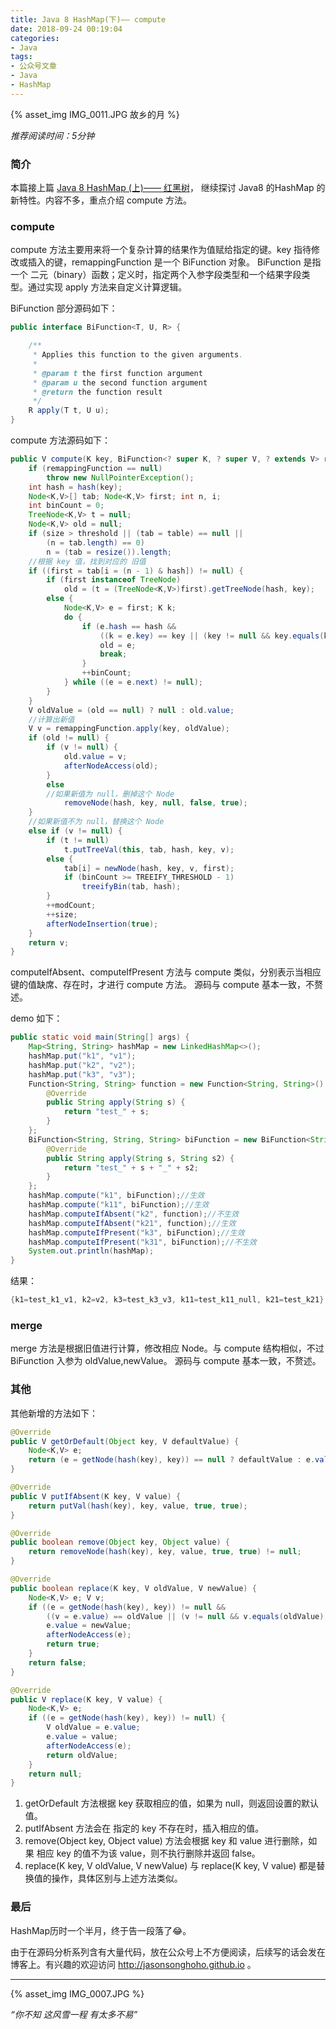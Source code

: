 ```yaml
---
title: Java 8 HashMap(下)—— compute
date: 2018-09-24 00:19:04
categories:
- Java
tags:
- 公众号文章
- Java
- HashMap
---
```


{% asset_img IMG_0011.JPG 故乡的月 %}


*推荐阅读时间：5分钟*


### 简介
本篇接上篇 [Java 8 HashMap (上)—— 红黑树](https://jasonsonghoho.github.io/2018/09/24/Java-8-HashMap-%E4%B8%8A-%E2%80%94%E2%80%94-%E7%BA%A2%E9%BB%91%E6%A0%91/)，
继续探讨 Java8 的HashMap 的新特性。内容不多，重点介绍 compute 方法。


### compute

compute 方法主要用来将一个复杂计算的结果作为值赋给指定的键。key 指待修改或插入的键，remappingFunction 是一个 BiFunction 对象。
BiFunction 是指一个 二元（binary）函数；定义时，指定两个入参字段类型和一个结果字段类型。通过实现 apply 方法来自定义计算逻辑。

BiFunction 部分源码如下：
``` java
public interface BiFunction<T, U, R> {

    /**
     * Applies this function to the given arguments.
     *
     * @param t the first function argument
     * @param u the second function argument
     * @return the function result
     */
    R apply(T t, U u);
}
```


compute 方法源码如下：
``` java
public V compute(K key, BiFunction<? super K, ? super V, ? extends V> remappingFunction) {
    if (remappingFunction == null)
        throw new NullPointerException();
    int hash = hash(key);
    Node<K,V>[] tab; Node<K,V> first; int n, i;
    int binCount = 0;
    TreeNode<K,V> t = null;
    Node<K,V> old = null;
    if (size > threshold || (tab = table) == null ||
        (n = tab.length) == 0)
        n = (tab = resize()).length;
    //根据 key 值，找到对应的 旧值
    if ((first = tab[i = (n - 1) & hash]) != null) {
        if (first instanceof TreeNode)
            old = (t = (TreeNode<K,V>)first).getTreeNode(hash, key);
        else {
            Node<K,V> e = first; K k;
            do {
                if (e.hash == hash &&
                    ((k = e.key) == key || (key != null && key.equals(k)))) {
                    old = e;
                    break;
                }
                ++binCount;
            } while ((e = e.next) != null);
        }
    }
    V oldValue = (old == null) ? null : old.value;
    //计算出新值
    V v = remappingFunction.apply(key, oldValue);
    if (old != null) {
        if (v != null) {
            old.value = v;
            afterNodeAccess(old);
        }
        else
        //如果新值为 null，删掉这个 Node
            removeNode(hash, key, null, false, true);
    }
    //如果新值不为 null，替换这个 Node
    else if (v != null) {
        if (t != null)
            t.putTreeVal(this, tab, hash, key, v);
        else {
            tab[i] = newNode(hash, key, v, first);
            if (binCount >= TREEIFY_THRESHOLD - 1)
                treeifyBin(tab, hash);
        }
        ++modCount;
        ++size;
        afterNodeInsertion(true);
    }
    return v;
}

```

computeIfAbsent、computeIfPresent 方法与 compute 类似，分别表示当相应键的值缺席、存在时，才进行 compute 方法。
源码与 compute 基本一致，不赘述。

demo 如下：

``` java
public static void main(String[] args) {
    Map<String, String> hashMap = new LinkedHashMap<>();
    hashMap.put("k1", "v1");
    hashMap.put("k2", "v2");
    hashMap.put("k3", "v3");
    Function<String, String> function = new Function<String, String>() {
        @Override
        public String apply(String s) {
            return "test_" + s;
        }
    };
    BiFunction<String, String, String> biFunction = new BiFunction<String, String, String>() {
        @Override
        public String apply(String s, String s2) {
            return "test_" + s + "_" + s2;
        }
    };
    hashMap.compute("k1", biFunction);//生效
    hashMap.compute("k11", biFunction);//生效
    hashMap.computeIfAbsent("k2", function);//不生效
    hashMap.computeIfAbsent("k21", function);//生效
    hashMap.computeIfPresent("k3", biFunction);//生效
    hashMap.computeIfPresent("k31", biFunction);//不生效
    System.out.println(hashMap);
}

```

结果：
``` java
{k1=test_k1_v1, k2=v2, k3=test_k3_v3, k11=test_k11_null, k21=test_k21}
```


### merge

merge 方法是根据旧值进行计算，修改相应 Node。与 compute 结构相似，不过 BiFunction 入参为 oldValue,newValue。
源码与 compute 基本一致，不赘述。


### 其他

其他新增的方法如下：

``` java
@Override
public V getOrDefault(Object key, V defaultValue) {
    Node<K,V> e;
    return (e = getNode(hash(key), key)) == null ? defaultValue : e.value;
}

@Override
public V putIfAbsent(K key, V value) {
    return putVal(hash(key), key, value, true, true);
}

@Override
public boolean remove(Object key, Object value) {
    return removeNode(hash(key), key, value, true, true) != null;
}

@Override
public boolean replace(K key, V oldValue, V newValue) {
    Node<K,V> e; V v;
    if ((e = getNode(hash(key), key)) != null &&
        ((v = e.value) == oldValue || (v != null && v.equals(oldValue)))) {
        e.value = newValue;
        afterNodeAccess(e);
        return true;
    }
    return false;
}

@Override
public V replace(K key, V value) {
    Node<K,V> e;
    if ((e = getNode(hash(key), key)) != null) {
        V oldValue = e.value;
        e.value = value;
        afterNodeAccess(e);
        return oldValue;
    }
    return null;
}

```

1. getOrDefault 方法根据 key 获取相应的值，如果为 null，则返回设置的默认值。
2. putIfAbsent 方法会在 指定的 key 不存在时，插入相应的值。
3. remove(Object key, Object value) 方法会根据 key 和 value 进行删除，如果 相应 key 的值不为该 value，则不执行删除并返回 false。
4. replace(K key, V oldValue, V newValue) 与 replace(K key, V value) 都是替换值的操作，具体区别与上述方法类似。



### 最后

HashMap历时一个半月，终于告一段落了😂。

由于在源码分析系列含有大量代码，放在公众号上不方便阅读，后续写的话会发在博客上。有兴趣的欢迎访问 http://jasonsonghoho.github.io 。


---


{% asset_img IMG_0007.JPG  %}



*“你不知
这风雪一程
有太多不易”*




